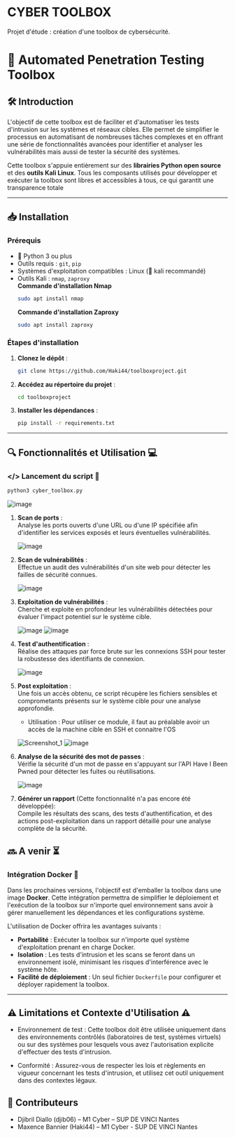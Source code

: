 # CYBER TOOLBOX
Projet d'étude : création d'une toolbox de cybersécurité.

# 🔐 Automated Penetration Testing Toolbox

## 🛠 Introduction

L'objectif de cette toolbox est de faciliter et d'automatiser les tests d'intrusion sur les systèmes et réseaux cibles. Elle permet de simplifier le processus en automatisant de nombreuses tâches complexes et en offrant une série de fonctionnalités avancées pour identifier et analyser les vulnérabilités mais aussi de tester la sécurité des systèmes.

Cette toolbox s'appuie entièrement sur des **librairies Python open source** et des **outils Kali Linux**. Tous les composants utilisés pour développer et exécuter la toolbox sont libres et accessibles à tous, ce qui garantit une transparence totale

---

## 📥 Installation

### Prérequis

- 🐍 Python 3 ou plus
- Outils requis : `git`, `pip`
- Systèmes d'exploitation compatibles : Linux (🐉 kali recommandé)
- Outils Kali : `nmap`, `zaproxy`  
  **Commande d'installation Nmap**
   ```bash
   sudo apt install nmap
   ```
   **Commande d'installation Zaproxy**
   ```bash
   sudo apt install zaproxy
   ```
### Étapes d'installation

1. **Clonez le dépôt** :
   ```bash
   git clone https://github.com/Haki44/toolboxproject.git
   ```
2. **Accédez au répertoire du projet** :
   ```bash
   cd toolboxproject
   ```
3. **Installer les dépendances** :
   ```bash
   pip install -r requirements.txt
    ```
   
---

## 🔍 Fonctionnalités et Utilisation 💻

### </> Lancement du script 📄
   ```bash
   python3 cyber_toolbox.py
   ```
![image](https://github.com/user-attachments/assets/64b0d59d-95d0-499d-963e-4507a8314065)

1. **Scan de ports** :  
   Analyse les ports ouverts d'une URL ou d'une IP spécifiée afin d'identifier les services exposés et leurs éventuelles vulnérabilités.
   
   ![image](https://github.com/user-attachments/assets/b812cf70-1b9d-4a38-8cf7-145edc3f716e)

2. **Scan de vulnérabilités** :  
   Effectue un audit des vulnérabilités d'un site web pour détecter les failles de sécurité connues.
    
   ![image](https://github.com/user-attachments/assets/9ed90a23-428c-40a6-82d9-ce8a48740531)
   
3. **Exploitation de vulnérabilités** :  
   Cherche et exploite en profondeur les vulnérabilités détectées pour évaluer l'impact potentiel sur le système cible.

   ![image](https://github.com/user-attachments/assets/42601154-b810-4812-91c0-3e4b8654b5a9)
   ![image](https://github.com/user-attachments/assets/deacdeb7-d1be-448e-a4a3-0e31e1f6e9c7)

4. **Test d'authentification** :  
   Réalise des attaques par force brute sur les connexions SSH pour tester la robustesse des identifiants de connexion.
     
   ![image](https://github.com/user-attachments/assets/eae19e58-a0c5-42a9-a871-31615d887f3b)

5. **Post exploitation** :  
   Une fois un accès obtenu, ce script récupère les fichiers sensibles et comprometants présents sur le système cible pour une analyse approfondie.

   - Utilisation : Pour utiliser ce module, il faut au préalable avoir un accès de la machine cible en SSH et connaitre l'OS
     
   ![Screenshot_1](https://github.com/user-attachments/assets/286c2167-45ee-41e7-afc4-18908ae830de)
   ![image](https://github.com/user-attachments/assets/31636acb-1ba4-483f-9ccc-a1d5cd994c2b)

6. **Analyse de la sécurité des mot de passes** :  
   Vérifie la sécurité d'un mot de passe en s'appuyant sur l'API Have I Been Pwned pour détecter les fuites ou réutilisations.
     
   ![image](https://github.com/user-attachments/assets/41aabe17-0874-41df-85a9-65e77ecfd511)

7. **Générer un rapport** (Cette fonctionnalité n'a pas encore été développée):  
   Compile les résultats des scans, des tests d'authentification, et des actions post-exploitation dans un rapport détaillé pour une analyse complète de la sécurité.


## 🔜 A venir ⏳

### Intégration Docker 🐋

Dans les prochaines versions, l'objectif est d'emballer la toolbox dans une image **Docker**. Cette intégration permettra de simplifier le déploiement et l'exécution de la toolbox sur n'importe quel environnement sans avoir à gérer manuellement les dépendances et les configurations système.

L'utilisation de Docker offrira les avantages suivants :
- **Portabilité** : Exécuter la toolbox sur n'importe quel système d'exploitation prenant en charge Docker.
- **Isolation** : Les tests d'intrusion et les scans se feront dans un environnement isolé, minimisant les risques d'interférence avec le système hôte.
- **Facilité de déploiement** : Un seul fichier `Dockerfile` pour configurer et déployer rapidement la toolbox.

---

## ⚠️ Limitations et Contexte d'Utilisation ⚠️

- Environnement de test : Cette toolbox doit être utilisée uniquement dans des environnements contrôlés (laboratoires de test, systèmes virtuels) ou sur des systèmes pour lesquels vous avez l'autorisation explicite d'effectuer des tests d'intrusion.

- Conformité : Assurez-vous de respecter les lois et règlements en vigueur concernant les tests d'intrusion, et utilisez cet outil uniquement dans des contextes légaux.

## 👥 Contributeurs
- Djibril Diallo (djib06) – M1 Cyber – SUP DE VINCI Nantes
- Maxence Bannier (Haki44) – M1 Cyber - SUP DE VINCI Nantes












